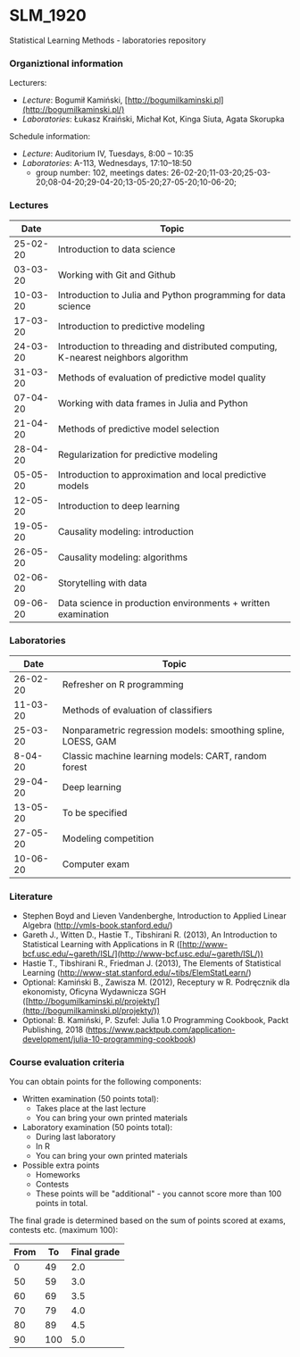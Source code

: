 # SLM_1920
Statistical Learning Methods - laboratories repository

### Organiztional information

Lecturers:

- _Lecture_: Bogumił Kamiński, [http://bogumilkaminski.pl](http://bogumilkaminski.pl/)
- _Laboratories_: Łukasz Kraiński, Michał Kot, Kinga Siuta, Agata Skorupka

Schedule information:

- _Lecture_:        Auditorium IV, Tuesdays, 8:00 – 10:35
- _Laboratories_:   A-113, Wednesdays, 17:10–18:50
  - group number:   102, meetings dates: 26-02-20;11-03-20;25-03-20;08-04-20;29-04-20;13-05-20;27-05-20;10-06-20;

### Lectures

| Date | Topic |
| --- | --- |
| 25-02-20 | Introduction to data science |
| 03-03-20 | Working with Git and Github |
| 10-03-20 | Introduction to Julia and Python programming for data science |
| 17-03-20 | Introduction to predictive modeling |
| 24-03-20 | Introduction to threading and distributed computing, K-nearest neighbors algorithm |
| 31-03-20 | Methods of evaluation of predictive model quality |
| 07-04-20 | Working with data frames in Julia and Python |
| 21-04-20 | Methods of predictive model selection |
| 28-04-20 | Regularization for predictive modeling |
| 05-05-20 | Introduction to approximation and local predictive models |
| 12-05-20 | Introduction to deep learning |
| 19-05-20 | Causality modeling: introduction |
| 26-05-20 | Causality modeling: algorithms |
| 02-06-20 | Storytelling with data |
| 09-06-20 | Data science in production environments + written examination |


### Laboratories

| Date | Topic |
| --- | --- |
| 26-02-20 | Refresher on R programming |
| 11-03-20 | Methods of evaluation of classifiers |
| 25-03-20 | Nonparametric regression models: smoothing spline, LOESS, GAM |
| 8-04-20 | Classic machine learning models: CART, random forest |
| 29-04-20 | Deep learning |
| 13-05-20 | To be specified |
| 27-05-20 | Modeling competition |
| 10-06-20 | Computer exam |


### Literature

- Stephen Boyd and Lieven Vandenberghe, Introduction to Applied Linear Algebra
(http://vmls-book.stanford.edu/)
- Gareth J., Witten D., Hastie T., Tibshirani R. (2013), An Introduction to Statistical Learning with Applications in R ([http://www-bcf.usc.edu/~gareth/ISL/](http://www-bcf.usc.edu/~gareth/ISL/))
-  Hastie T., Tibshirani R., Friedman J. (2013), The Elements of Statistical Learning
(http://www-stat.stanford.edu/~tibs/ElemStatLearn/)
- Optional: Kamiński B., Zawisza M. (2012), Receptury w R. Podręcznik dla ekonomisty, Oficyna
Wydawnicza SGH ([http://bogumilkaminski.pl/projekty/](http://bogumilkaminski.pl/projekty/))
- Optional: B. Kamiński, P. Szufel: Julia 1.0 Programming Cookbook, Packt Publishing, 2018
(https://www.packtpub.com/application-development/julia-10-programming-cookbook)


### Course evaluation criteria

You can obtain points for the following components:
- Written examination (50 points total):
  - Takes place at the last lecture
  - You can bring your own printed materials
- Laboratory examination (50 points total):
  - During last laboratory
  - In R
  - You can bring your own printed materials
- Possible extra points
  - Homeworks
  - Contests
  - These points will be "additional" - you cannot score more than 100 points in total.

The final grade is determined based on the sum of points scored at exams, contests etc. (maximum 100):

| From | To | Final grade |
| --- | --- | --- |
| 0 | 49 | 2.0 |
| 50 | 59 | 3.0 |
| 60 | 69 | 3.5 |
| 70 | 79 | 4.0 |
| 80 | 89 | 4.5 |
| 90 | 100 | 5.0 |
